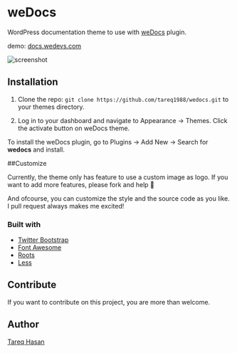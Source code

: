# weDocs

WordPress documentation theme to use with [weDocs](https://wordpress.org/plugins/wedocs/) plugin.

demo: [docs.wedevs.com](http://docs.wedevs.com)

![screenshot](screenshot.png)

## Installation

1. Clone the repo: `git clone https://github.com/tareq1988/wedocs.git` to your themes directory.

2. Log in to your dashboard and navigate to Appearance → Themes. Click the activate button on weDocs theme.

To install the weDocs plugin, go to Plugins → Add New → Search for **wedocs** and install.

##Customize

Currently, the theme only has feature to use a custom image as logo. If you want to add more features, please fork and help 🙂

And ofcourse, you can customize the style and the source code as you like. I pull request always makes me excited!

### Built with

* [Twitter Bootstrap](http://getbootstrap.com)
* [Font Awesome](http://fontawesome.io/)
* [Roots](http://roots.io)
* [Less](http://www.lesscss.org/)



## Contribute
If you want to contribute on this project, you are more than welcome.


## Author
[Tareq Hasan](http://tareq.co)
